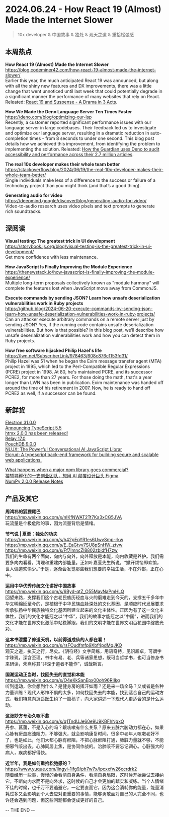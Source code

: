 2024.06.24 - How React 19 (Almost) Made the Internet Slower  
========  

> 10x developer & 中国故事 & 独处 & 观天之道 & 重拾松弛感

## 本周热点

**How React 19 (Almost) Made the Internet Slower**  
https://blog.codeminer42.com/how-react-19-almost-made-the-internet-slower/  
Earlier this year, the much anticipated React 19 was announced, but along with all the shiny new features and DX improvements, there was a little change that went unnoticed until last week that could potentially degrade in a significant manner the performance of many websites that rely on React. Releated: [React 19 and Suspense - A Drama in 3 Acts](https://tkdodo.eu/blog/react-19-and-suspense-a-drama-in-3-acts).  

**How We Made the Deno Language Server Ten Times Faster**  
https://deno.com/blog/optimizing-our-lsp  
Recently, a customer reported significant performance issues with our language server in large codebases. Their feedback led us to investigate and optimize our language server, resulting in a dramatic reduction in auto-completion times - from 8 seconds to under one second. This blog post details how we achieved this improvement, from identifying the problem to implementing the solution. Releated: [How the Guardian uses Deno to audit accessibility and performance across their 2.7 million articles](https://deno.com/blog/guardian).

**The real 10x developer makes their whole team better**  
https://stackoverflow.blog/2024/06/19/the-real-10x-developer-makes-their-whole-team-better/  
Single individuals make less of a difference to the success or failure of a technology project than you might think (and that’s a good thing).

**Generating audio for video**  
https://deepmind.google/discover/blog/generating-audio-for-video/  
Video-to-audio research uses video pixels and text prompts to generate rich soundtracks.

##  深阅读  

**Visual testing: The greatest trick in UI development**  
https://storybook.js.org/blog/visual-testing-is-the-greatest-trick-in-ui-development/  
Get more confidence with less maintenance.

**How JavaScript Is Finally Improving the Module Experience**  
https://thenewstack.io/how-javascript-is-finally-improving-the-module-experience/  
Multiple long-term proposals collectively known as "module harmony" will complete the features lost when JavaScript move away from CommonJS.

**Execute commands by sending JSON? Learn how unsafe deserialization vulnerabilities work in Ruby projects**  
https://github.blog/2024-06-20-execute-commands-by-sending-json-learn-how-unsafe-deserialization-vulnerabilities-work-in-ruby-projects/  
Can an attacker execute arbitrary commands on a remote server just by sending JSON? Yes, if the running code contains unsafe deserialization vulnerabilities. But how is that possible? In this blog post, we’ll describe how unsafe deserialization vulnerabilities work and how you can detect them in Ruby projects.

**How free software hijacked Philip Hazel's life**  
https://lwn.net/SubscriberLink/978463/608c876c1153fd31/  
Philip Hazel was 51 when he began the Exim message transfer agent (MTA) project in 1995, which led to the Perl-Compatible Regular Expressions (PCRE) project in 1998. At 80, he's maintained PCRE, and its successor PCRE2, for more than 27 years. For those doing the math, that's a year longer than LWN has been in publication. Exim maintenance was handed off around the time of his retirement in 2007. Now, he is ready to hand off PCRE2 as well, if a successor can be found.

## 新鲜货

[Electron 31.0.0](https://www.electronjs.org/blog/electron-31-0)  
[Announcing TypeScript 5.5](https://devblogs.microsoft.com/typescript/announcing-typescript-5-5/)  
[htmx 2.0.0 has been released!](https://htmx.org/posts/2024-06-17-htmx-2-0-0-is-released/)  
[Relay 17.0](https://github.com/facebook/relay/releases/tag/v17.0.0)  
[PouchDB 9.0.0](https://pouchdb.com/2024/05/24/pouchdb-9.0.0.html)  
[NLUX: The Powerful Conversational AI JavaScript Librar](https://docs.nlkit.com/nlux)  
[Eicrud: A typescript back-end framework for building secure and scalable web applications.](https://eicrud.com/)  

[What happens when a major npm library goes commercial?](https://adventures.nodeland.dev/archive/what-happens-when-a-major-npm-library-goes/)  
[猿辅导孵化的一支创业团队，想用 AI 颠覆设计巨头 Figma](https://www.geekpark.net/news/336696)  
[NumPy 2.0.0 Release Notes](https://numpy.org/devdocs/release/2.0.0-notes.html)  

## 产品及其它  

**周鸿祎的狐狸尾巴**  
https://mp.weixin.qq.com/s/nIKfNWAT2Tt7Ka3xCG5JVA  
玩流量是个极危险的事，因为流量背后是情绪。

**节气说 | 夏至：独处的功夫**  
https://mp.weixin.qq.com/s/h42gEpYR1es6UwvSmp-rkw  
https://mp.weixin.qq.com/s/E_EaGtvv7SU8pSnHW_ztvw  
https://mp.weixin.qq.com/s/Ff7ImncZl8802zbidfH7zw  
我们的生命有两个面向，向内与向外，向外释放是本能，向内收藏是养护。我们需要多向内看看，清理和重建内部能量。正如叶嘉莹先生所说，“撇开烦恼即欢愉，世人偏道欢愉少。”于是，逐渐会发觉那些我们想要的幸福生活，不在外部，正在心中。

**运用中华优秀传统文化讲好中国故事**  
https://mp.weixin.qq.com/s/6Byd-qtZ_O55MavNaPmHLQ  
回望来路，支撑我们这个古老民族历经血与火的磨难走到今天的，支撑五千多年中华文明绵延至今的，是植根于中华民族血脉深处的文化基因，是顺应时代发展要求传承弘扬中华民族独特文化基因所建立起来的文化主体性。正因为有了这一文化主体性，我们的文化才能冠之以“中华”，我们的故事才能冠之以“中国”，进而我们的文化才能在世界文化激荡中站稳脚跟，我们的文明才能在世界文明百花园中绽放光彩。

**这本书泄露了修道天机，以前得道成仙的人都在看！**  
https://mp.weixin.qq.com/s/rsFOudfmfp9Xbf4pdMqJKQ  
观天之道，执天之行，尽矣。《阴符经》文字简练，用语奇特，见识超卓，可谓字字珠玑，深含至理，书中有易、老、兵等诸家思想，既可当哲学书，也可当修身书来研读，朱熹称其“非深于道者不能作”，诚哉斯言。

**国潮运动正当时，找回失去的直觉和本能**  
https://mp.weixin.qq.com/s/O4eKkSanEpx00oh96RIIkg  
听到运动，你会想到什么？是健身房的挥汗如雨？还是来一场全马？又或者是各种力量训练？现代人形神不俱的太多，如何找回失去的本能，找到适合自己的运动方式，我们特意向逍遥医生约了一篇稿子，向大家讲述一下现代人更适合的是什么运动。

**这张妙方专治久咳不愈**  
https://mp.weixin.qq.com/s/q1TndUJe60e9U9KBFhNgxQ  
丹参、菖蒲，不是入心的吗？跟咳嗽有什么关系？原来五脏六腑动力都在心，如果心脉有瘀血痰浊阻力，不够强大，就会影响康复时间。很多中老年人咳嗽老好不了，也是如此，他们大都心脉有瘀阻，不把心脉瘀阻打通，肺脏力量就不够，不能把邪气咳出去。心肺同居上焦，是协同作战的。治肺咳不要忘记调心。心脏强大的病人，疾病都好得快。

**近半年，我是如何重拾松弛感的？**  
https://www.yuque.com/lingyi-1ifg9/ph7w7x/lpcxxfw26ccrdrk2  
随着经历一些事，慢慢的会看清自身条件，看清自身局限，这时候开始尝试去接纳它，不断向内求而不是向外求，这时候的自己才会更加的踏实和凝练。当个人情绪不佳的时候，也千万不要逃避它，一定要直面它，因为这会消耗你的能量，能量消耗过多又会影响到个人去应对更重要的事情，能够勇敢面对自己的人完全不同，也许还会遇到问题，但这些问题都会促成更好的自己。

-- THE END --
